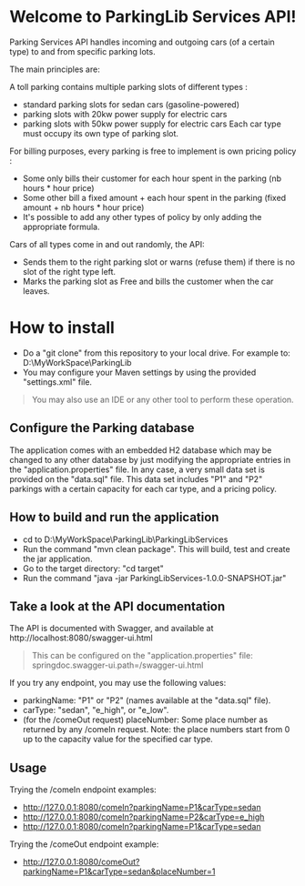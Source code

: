 # Welcome to ParkingLib Services API!

Parking Services API handles incoming and outgoing cars (of a certain type) to and from specific parking lots.

The main principles are:

A toll parking contains multiple parking slots of different types :
- standard parking slots for sedan cars (gasoline-powered)
- parking slots with 20kw power supply for electric cars
- parking slots with 50kw power supply for electric cars
Each car type must occupy its own type of parking slot.

For billing purposes, every parking is free to implement is own pricing policy :
- Some only bills their customer for each hour spent in the parking (nb hours * hour price)
- Some other bill a fixed amount + each hour spent in the parking (fixed amount + nb hours * hour price)
- It's possible to add any other types of policy by only adding the appropriate formula.

Cars of all types come in and out randomly, the API:
- Sends them to the right parking slot or warns (refuse them) if there is no slot of the right type left.
- Marks the parking slot as Free and bills the customer when the car leaves.

# How to install

 - Do a "git clone" from this repository to your local drive. For example to: D:\MyWorkSpace\ParkingLib
 - You may configure your Maven settings by using the provided "settings.xml" file.
 
> You may also use an IDE or any other tool to perform these operation.

## Configure the Parking database

The application comes with an embedded H2 database which may be changed to any other database by just modifying the appropriate entries in the "application.properties" file.
In any case, a very small data set is provided on the "data.sql" file. This data set includes "P1" and "P2" parkings with a certain capacity for each car type, and a pricing policy.

## How to build and run the application

- cd to D:\MyWorkSpace\ParkingLib\ParkingLibServices
- Run the command "mvn clean package". This will build, test and create the jar application.
- Go to the target directory: "cd target"
- Run the command "java -jar ParkingLibServices-1.0.0-SNAPSHOT.jar"

## Take a look at the API documentation

The API is documented with Swagger, and available at http://localhost:8080/swagger-ui.html
> This can be configured on the "application.properties" file: springdoc.swagger-ui.path=/swagger-ui.html

If you try any endpoint, you may use the following values:
- parkingName: "P1" or "P2" (names available at the "data.sql" file).
- carType: "sedan", "e_high", or "e_low".
- (for the /comeOut request) placeNumber: Some place number as returned by any /comeIn request. Note: the place numbers start from 0 up to the capacity value for the specified car type.

## Usage

Trying the /comeIn endpoint examples:
- http://127.0.0.1:8080/comeIn?parkingName=P1&carType=sedan
- http://127.0.0.1:8080/comeIn?parkingName=P2&carType=e_high
- http://127.0.0.1:8080/comeIn?parkingName=P1&carType=sedan

Trying the /comeOut endpoint example:
- http://127.0.0.1:8080/comeOut?parkingName=P1&carType=sedan&placeNumber=1